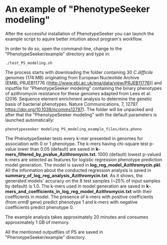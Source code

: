 # An example of "PhenotypeSeeker modeling"
 
After the successful installation of PhenotypeSeeker you can launch the example script to aquire better intuition about program's workflow.

In order to do so, open the command-line, change to the "PhenotypeSeeker/example" directory and type in:
```
./test_PS_modeling.sh
```
The process starts with downloading the folder containing 30 *C.difficile* genomes (174 MB) originating from European Nucleotide Archive [EMBL:PRJEB11776 ((http://www.ebi.ac.uk/ena/data/view/PRJEB11776)] and inputfile for "PhenotypeSeeker modeling" containing the binary phenotypes of azithromycin resistance for these genomes adapted from Lees et al. (2016. Sequence element enrichment analysis to determine the genetic basis of bacterial phenotypes. Nature Communications, 7, 12797. https://doi.org/10.1038/ncomms12797). The folder will be unpacked and after that the "PhenotypeSeeker modeling" with the default parameters is launched automatically:
```
phenotypeseeker modeling PS_modeling_example_files/data.pheno
```
The PhenotypeSeeker tests every k-mer presented in genomes for association with 0 or 1 phenotype. The k-mers having chi-square test p-value lower than 0.05 (default) are saved in **k-mers_filtered_by_pvalue_Azithromycin.txt**. 1000 (default) lowest p-valued k-mers are selected as features for logistic regression phenotype prediction model generation. The model is saved in **log_reg_model_Azithromycin.pkl**. All the information about the conducted regression analysis is saved in **summary_of_log_reg_analysis_Azithromycin.txt**. As it shows, the generated models' accuracy on the 8 test samples (~25% of input samples by default) is 1.0. The k-mers used in model generation are saved in **k-mers_and_coefficients_in_log_reg_model_Azithromycin.txt** with their coefficients in model. The presence of k-mers with positive coefficients (from *ermB* gene) predict phenotype 1 and k-mers with negative coefficients predict phenotype 0.

The example analysis takes approximately 20 minutes and consumes approximately 1 GB of memory.

All the mentioned outputfiles of PS are saved in "PhenotypeSeeker/example" directory.

